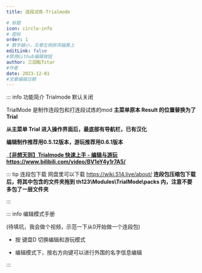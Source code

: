 ```yaml
---
title: 连段试炼-Trialmode

# 标题
icon: circle-info
# 图标
order: 1
# 数字越小，文章左侧排序越靠上
editLink: false
#禁用Github编辑按钮
author: 三回転Tstar
#作者
date: 2023-12-01
#文章编辑日期
---
```



::: info 功能简介
Trialmode 默认关闭

TrialMode 是制作连段包和打连段试炼的mod 
**主菜单原本 Result 的位置替换为了 Trial**

**从主菜单 Trial 进入操作界面后，最底部有导航栏，已有汉化**


**编辑制作推荐用0.5.12版本，游玩推荐用0.6.1版本**

[【**非想天则】Trialmode 快速上手 - 编辑与游玩**](https://www.bilibili.com/video/BV1eY4y1r7A5/) 
**https://www.bilibili.com/video/BV1eY4y1r7A5/**

::: tip 连段包下载
网盘里可以下载 https://wiki.514.live/about/
**连段包压缩包下载后，将其中包含的文件夹拖到 th123\Modules\TrialMode\packs 内，注意不要多包了一层文件夹**


:::


::: info 编辑模式手册

(待填坑，我会做个视频，示范一下从0开始做一个连段包)

- 按 键盘D 切换编辑和游玩模式

- 编辑模式下，按右方向键可以进行外围的名字信息编辑

:::

